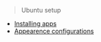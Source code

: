 > Ubuntu setup

- [Installing apps](Installations.md)
- [Appearence configurations](Appearence.md)

